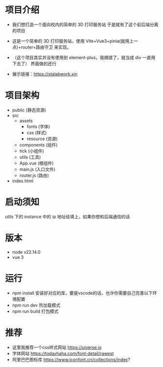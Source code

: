 # 项目介绍

- 我们想打造一个面向校内的简单的 3D 打印服务站
于是就有了这个前后端分离的项目

- 这是一个简单的 3D 打印服务站，使用 Vite+Vue3+pinia(就用上一点)+router+路由守卫 来实现。

- （这个项目其实并没有使用到 element-plus，我搞错了，就当成 div 一直用下去了）
界面做的还行

- 展示链接：https://stalabwork.xin

# 项目架构

- public (静态资源)
- src
  - assets
    - fonts (字体)
    - css (样式)
    - resource (资源)
  - components (组件)
  - tick (小组件)
  - utils (工具)
  - App.vue (根组件)
  - main.js (入口文件)
  - router.js (路由)
- index.html

# 启动须知

utils 下的 instance 中的 ip 地址给填上，如果你想和后端通信的话

# 版本
- node v22.14.0
- vue 3

# 运行

- npm install 安装好对应的库，要是vscode的话，也许你需要自己完善以下环境配置
- npm run dev 热加载模式
- npm run build 打包模式

# 推荐
- 这里我推荐一个css样式网站
https://uiverse.io
- 字体网站
https://todayhaha.com/font-detail/rawest
- 阿里巴巴图标库
https://www.iconfont.cn/collections/index?
